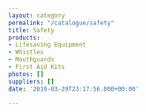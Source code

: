 ```yaml
---
layout: category
permalink: "/catalogue/safety"
title: Safety
products:
- Lifesaving Equipment
- Whistles
- Mouthguards
- First Aid Kits
photos: []
suppliers: []
date: '2019-03-29T23:17:56.000+00:00'

---
```

